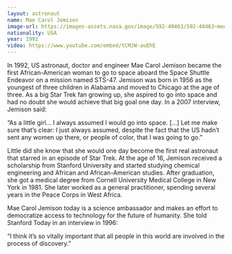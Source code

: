 ```yaml
---
layout: astronaut
name: Mae Carol Jemison
image-url: https://images-assets.nasa.gov/image/S92-40463/S92-40463~medium.jpg
nationality: USA
year: 1992
video: https://www.youtube.com/embed/tCMJW-auEhE
---
```


In 1992, US astronaut, doctor and engineer Mae Carol Jemison became the first African-American woman to go to space aboard the Space Shuttle Endeavor on a mission named STS-47. Jemison was born in 1956 as the youngest of three children in Alabama and moved to Chicago at the age of three. As a big Star Trek fan growing up, she aspired to go into space and had no doubt she would achieve that big goal one day. In a 2007 interview, Jemison said:


<div class="quotes">
“As a little girl… I always assumed I would go into space. [...] Let me make sure that’s clear: I just always assumed, despite the fact that the US hadn’t sent any women up there, or people of color, that I was going to go.”
</div>


Little did she know that she would one day become the first real astronaut that starred in an episode of Star Trek. At the age of 16, Jemison received a scholarship from Stanford University and started studying chemical engineering and African and African-American studies. After graduation, she got a medical degree from Cornell University Medical College in New York in 1981. She later worked as a general practitioner, spending several years in the Peace Corps in West Africa. 

Mae Carol Jemison today is a science ambassador and makes an effort to democratize access to technology for the future of humanity. She told Stanford Today in an interview in 1996:

<div class="quotes">
“I think it’s so vitally important that all people in this world are involved in the process of discovery.”
</div>

